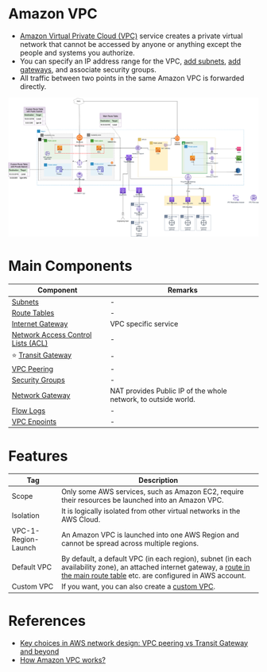 
# Amazon VPC
- [Amazon Virtual Private Cloud (VPC)](https://aws.amazon.com/vpc/) service creates a private virtual network that cannot be accessed by anyone or anything except the people and systems you authorize.
- You can specify an IP address range for the VPC, [add subnets](Subnets.md), [add gateways](InternetGateway.md), and associate security groups.
- All traffic between two points in the same Amazon VPC is forwarded directly.

![img.png](assets/AWS_VPC.png)

# Main Components

| Component                                                                                                                   | Remarks                                                        |
|-----------------------------------------------------------------------------------------------------------------------------|----------------------------------------------------------------|
| [Subnets](Subnets.md)                                                                                                       | -                                                              |
| [Route Tables](../../17_Security/2_InfraProtection/VPC/RouteTables.md)                            | -                                                              |
| [Internet Gateway](InternetGateway.md)                                                                                      | VPC specific service                                           |
| [Network Access Control Lists (ACL)](../../17_Security/2_InfraProtection/VPC/NetworkACL.md) | -                                                              |
| :star: [Transit Gateway](ConnectBetweenVPCs/TransitGateway.md)                                                              | -                                                              |
| [VPC Peering](ConnectBetweenVPCs/VPCPeering.md)                                                                             | -                                                              |
| [Security Groups](../../17_Security/2_InfraProtection/VPC/SecurityGroup.md)                       | -                                                              |
| [Network Gateway](ConnectFromVPC/NATDevices/NATGateway.md)                                                                  | NAT provides Public IP of the whole network, to outside world. |
| [Flow Logs](../5_Monitoring&Security/VPCFlowLogs.md)                                                                        | -                                                              |
| [VPC Enpoints](ConnectFromVPC/VPCEndPointsToSpecificAWSService/Readme.md)                                                   | -                                                              |

# Features

| Tag                 | Description                                                                                                                                                                       |
|---------------------|-----------------------------------------------------------------------------------------------------------------------------------------------------------------------------------|
| Scope               | Only some AWS services, such as Amazon EC2, require their resources be launched into an Amazon VPC.                                                                               |
| Isolation           | It is logically isolated from other virtual networks in the AWS Cloud.                                                                                                            |
| VPC-1-Region-Launch | An Amazon VPC is launched into one AWS Region and cannot be spread across multiple regions.                                                                                       |
| Default VPC         | By default, a default VPC (in each region), subnet (in each availability zone), an attached internet gateway, a [route in the main route table](../../17_Security/2_InfraProtection/VPC/RouteTables.md) etc. are configured in AWS account. |
| Custom VPC          | If you want, you can also create a [custom VPC](https://docs.aws.amazon.com/vpc/latest/userguide/vpc-getting-started.html#create-configure-vpc).                                  |

# References
- [Key choices in AWS network design: VPC peering vs Transit Gateway and beyond](https://ably.com/blog/aws-vpc-peering-vs-transit-gateway-and-beyond)
- [How Amazon VPC works?](https://docs.aws.amazon.com/vpc/latest/userguide/how-it-works.html)
